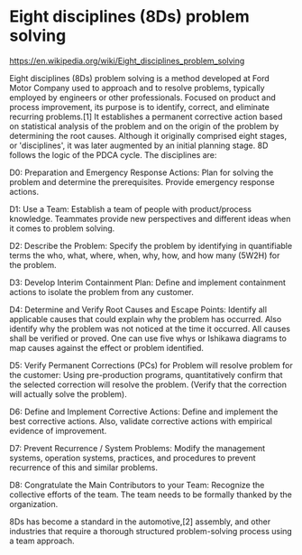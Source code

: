 # Eight disciplines (8Ds) problem solving 

https://en.wikipedia.org/wiki/Eight_disciplines_problem_solving

Eight disciplines (8Ds) problem solving is a method developed at Ford Motor Company used to approach and to resolve problems, typically employed by engineers or other professionals. Focused on product and process improvement, its purpose is to identify, correct, and eliminate recurring problems.[1] It establishes a permanent corrective action based on statistical analysis of the problem and on the origin of the problem by determining the root causes. Although it originally comprised eight stages, or 'disciplines', it was later augmented by an initial planning stage. 8D follows the logic of the PDCA cycle. The disciplines are:

D0: Preparation and Emergency Response Actions: Plan for solving the problem and determine the prerequisites. Provide emergency response actions.

D1: Use a Team: Establish a team of people with product/process knowledge. Teammates provide new perspectives and different ideas when it comes to problem solving.

D2: Describe the Problem: Specify the problem by identifying in quantifiable terms the who, what, where, when, why, how, and how many (5W2H) for the problem.

D3: Develop Interim Containment Plan: Define and implement containment actions to isolate the problem from any customer.

D4: Determine and Verify Root Causes and Escape Points: Identify all applicable causes that could explain why the problem has occurred. Also identify why the problem was not noticed at the time it occurred. All causes shall be verified or proved. One can use five whys or Ishikawa diagrams to map causes against the effect or problem identified.

D5: Verify Permanent Corrections (PCs) for Problem will resolve problem for the customer: Using pre-production programs, quantitatively confirm that the selected correction will resolve the problem. (Verify that the correction will actually solve the problem).

D6: Define and Implement Corrective Actions: Define and implement the best corrective actions. Also, validate corrective actions with empirical evidence of improvement.

D7: Prevent Recurrence / System Problems: Modify the management systems, operation systems, practices, and procedures to prevent recurrence of this and similar problems.

D8: Congratulate the Main Contributors to your Team: Recognize the collective efforts of the team. The team needs to be formally thanked by the organization.

8Ds has become a standard in the automotive,[2] assembly, and other industries that require a thorough structured problem-solving process using a team approach.